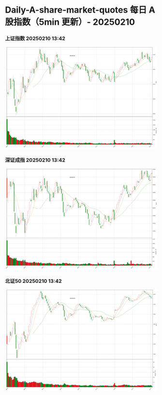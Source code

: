 
# Daily-A-share-market-quotes 每日 A 股指数（5min 更新）- 20250210

### 上证指数 20250210 13:42
![](./fig/2025/2/20250210-sh000001.png)

### 深证成指 20250210 13:42
![](./fig/2025/2/20250210-sz399001.png)

### 北证50 20250210 13:42
![](./fig/2025/2/20250210-bj899050.png)
